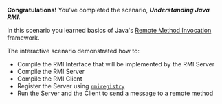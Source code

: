 **Congratulations!** You've completed the scenario, ***Understanding Java RMI***.

In this scenario you learned basics of Java's [Remote Method Invocation](https://docs.oracle.com/javase/7/docs/technotes/guides/rmi/) framework. 

The interactive scenario demonstrated how to:

* Compile the RMI Interface that will be implemented by the RMI Server
* Compile the RMI Server
* Compile the RMI Client
* Register the Server using [`rmiregistry`](https://docs.oracle.com/javase/7/docs/technotes/tools/solaris/rmiregistry.html)
* Run the Server and the Client to send a message to a remote method